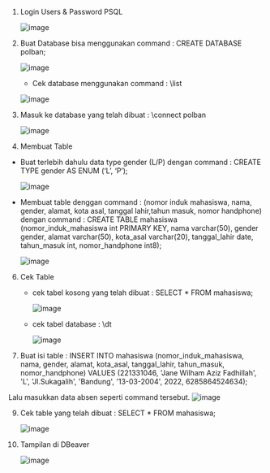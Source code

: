 1. Login Users & Password PSQL
   
   ![image](https://github.com/janewilham13/Pertemuan-1-basis-data/assets/148308561/efb5fcfb-e5e3-4870-b5ba-6a08ebc17f00)
   
2. Buat Database bisa menggunakan command : CREATE DATABASE polban;

   ![image](https://github.com/janewilham13/Pertemuan-1-basis-data/assets/148308561/2e5f0280-c6d5-45ca-8b47-dd4bdef05d4f)

   -  Cek database menggunakan command : \list
     
     ![image](https://github.com/janewilham13/Pertemuan-1-basis-data/assets/148308561/00419714-2f1e-491a-bb69-9330afca59fa)

4. Masuk ke database yang telah dibuat :  \connect polban

   ![image](https://github.com/janewilham13/Pertemuan-1-basis-data/assets/148308561/7511a0d3-7937-44b0-a584-ad0c4085be50)

5.   Membuat Table
   - Buat  terlebih dahulu data type gender (L/P) dengan command : CREATE TYPE gender AS ENUM (‘L’, ‘P’);
     
     ![image](https://github.com/janewilham13/Pertemuan-1-basis-data/assets/148308561/4201b7fb-3ff4-4f45-bd62-9a0199402c66)

   - Membuat table denggan command  : (nomor induk mahasiswa, nama, gender, alamat, kota asal, tanggal lahir,tahun masuk, nomor handphone) dengan command : CREATE TABLE mahasiswa (nomor_induk_mahasiswa int PRIMARY KEY, nama varchar(50), gender gender, alamat varchar(50), kota_asal varchar(20), tanggal_lahir date, tahun_masuk int, nomor_handphone int8);

      ![image](https://github.com/janewilham13/Pertemuan-1-basis-data/assets/148308561/85502da0-0c50-4c5b-997c-716232277c92)

6. Cek Table
   - cek tabel kosong yang telah dibuat : SELECT * FROM mahasiswa;
     
     ![image](https://github.com/janewilham13/Pertemuan-1-basis-data/assets/148308561/a12b7d1f-b154-4963-8250-10cc8d690623)
     
   - cek tabel database : \dt

     ![image](https://github.com/janewilham13/Pertemuan-1-basis-data/assets/148308561/c1eea888-d517-4fa8-b7e5-42ebf6d2f724)
    
8. Buat isi table : INSERT INTO mahasiswa (nomor_induk_mahasiswa, nama, gender, alamat, kota_asal, tanggal_lahir, tahun_masuk, nomor_handphone) VALUES (221331046,  'Jane Wilham Aziz Fadhillah', 'L', 'Jl.Sukagalih', 'Bandung', '13-03-2004', 2022, 6285864524634);

Lalu masukkan data absen seperti command tersebut.
   ![image](https://github.com/janewilham13/Pertemuan-1-basis-data/assets/148308561/7a31afb3-1f80-4b57-8b67-d0de99999dfe)

9. Cek table yang telah dibuat : SELECT * FROM mahasiswa;

   ![image](https://github.com/janewilham13/Pertemuan-1-basis-data/assets/148308561/60730f2f-1527-4f0d-8a28-3bc0bbdb39dc)

11. Tampilan di DBeaver

    ![image](https://github.com/janewilham13/Pertemuan-1-basis-data/assets/148308561/6916bc59-a040-470d-b2d6-abd1b0b4670e)


    




   
     

